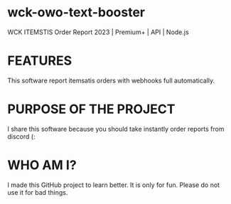 # wck-owo-text-booster
WCK ITEMSTIS Order Report 2023 | Premium+ | API | Node.js

# FEATURES
This software report itemsatis orders with webhooks full automatically.

# PURPOSE OF THE PROJECT
I share this software because you should take instantly order reports from discord (:

# WHO AM I?
I made this GitHub project to learn better. It is only for fun. Please do not use it for bad things.
